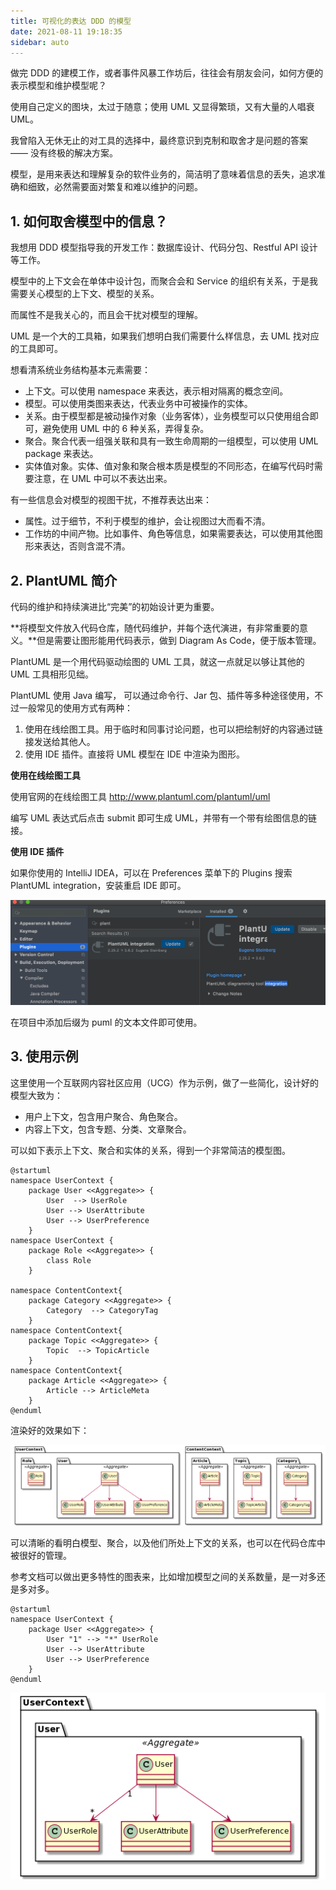 ```yaml
---
title: 可视化的表达 DDD 的模型
date: 2021-08-11 19:18:35
sidebar: auto
---
```


做完 DDD 的建模工作，或者事件风暴工作坊后，往往会有朋友会问，如何方便的表示模型和维护模型呢？

使用自己定义的图块，太过于随意；使用 UML 又显得繁琐，又有大量的人唱衰 UML。

我曾陷入无休无止的对工具的选择中，最终意识到克制和取舍才是问题的答案 —— 没有终极的解决方案。

模型，是用来表达和理解复杂的软件业务的，简洁明了意味着信息的丢失，追求准确和细致，必然需要面对繁复和难以维护的问题。

## 1. 如何取舍模型中的信息？

我想用 DDD 模型指导我的开发工作：数据库设计、代码分包、Restful API 设计等工作。

模型中的上下文会在单体中设计包，而聚合会和 Service 的组织有关系，于是我需要关心模型的上下文、模型的关系。

而属性不是我关心的，而且会干扰对模型的理解。

UML 是一个大的工具箱，如果我们想明白我们需要什么样信息，去 UML 找对应的工具即可。

想看清系统业务结构基本元素需要：

- 上下文。可以使用 namespace 来表达，表示相对隔离的概念空间。
- 模型。可以使用类图来表达，代表业务中可被操作的实体。
- 关系。由于模型都是被动操作对象（业务客体），业务模型可以只使用组合即可，避免使用 UML 中的 6 种关系，弄得复杂。
- 聚合。聚合代表一组强关联和具有一致生命周期的一组模型，可以使用 UML package 来表达。
- 实体值对象。实体、值对象和聚合根本质是模型的不同形态，在编写代码时需要注意，在 UML 中可以不表达出来。



有一些信息会对模型的视图干扰，不推荐表达出来：

- 属性。过于细节，不利于模型的维护，会让视图过大而看不清。
- 工作坊的中间产物。比如事件、角色等信息，如果需要表达，可以使用其他图形来表达，否则含混不清。



## 2. PlantUML 简介

代码的维护和持续演进比“完美”的初始设计更为重要。

**将模型文件放入代码仓库，随代码维护，并每个迭代演进，有非常重要的意义。**但是需要让图形能用代码表示，做到 Diagram As Code，便于版本管理。

PlantUML 是一个用代码驱动绘图的 UML 工具，就这一点就足以够让其他的 UML 工具相形见绌。

PlantUML 使用 Java 编写， 可以通过命令行、Jar 包、插件等多种途径使用，不过一般常见的使用方式有两种：

1. 使用在线绘图工具。用于临时和同事讨论问题，也可以把绘制好的内容通过链接发送给其他人。
2. 使用 IDE 插件。直接将 UML 模型在 IDE 中渲染为图形。

**使用在线绘图工具**

使用官网的在线绘图工具 http://www.plantuml.com/plantuml/uml 

编写 UML 表达式后点击 submit 即可生成 UML，并带有一个带有绘图信息的链接。

**使用 IDE 插件**

如果你使用的 IntelliJ IDEA，可以在 Preferences 菜单下的 Plugins 搜索 PlantUML integration，安装重启 IDE 即可。

<img src="./ddd-visualization/image-20210204232444997.png" alt="image-20210204232444997" style="zoom:50%;" />

在项目中添加后缀为 puml 的文本文件即可使用。



## 3. 使用示例

这里使用一个互联网内容社区应用（UCG）作为示例，做了一些简化，设计好的模型大致为：

- 用户上下文，包含用户聚合、角色聚合。
- 内容上下文，包含专题、分类、文章聚合。

可以如下表示上下文、聚合和实体的关系，得到一个非常简洁的模型图。

```uml
@startuml
namespace UserContext {
    package User <<Aggregate>> {
        User  --> UserRole
        User --> UserAttribute
        User --> UserPreference
    }
namespace UserContext {
    package Role <<Aggregate>> {
        class Role
    }

namespace ContentContext{
    package Category <<Aggregate>> {
        Category  --> CategoryTag
    }
namespace ContentContext{
    package Topic <<Aggregate>> {
        Topic  --> TopicArticle
    }
namespace ContentContext{
    package Article <<Aggregate>> {
        Article --> ArticleMeta
    }
@enduml
```

渲染好的效果如下：

![PlantUML diagram](./ddd-visualization/full-page.png)

可以清晰的看明白模型、聚合，以及他们所处上下文的关系，也可以在代码仓库中被很好的管理。

参考文档可以做出更多特性的图表来，比如增加模型之间的关系数量，是一对多还是多对多。

```
@startuml
namespace UserContext {
    package User <<Aggregate>> {
        User "1" --> "*" UserRole
        User --> UserAttribute
        User --> UserPreference
    }
@enduml
```

![PlantUML diagram](./ddd-visualization/user-context.png)
